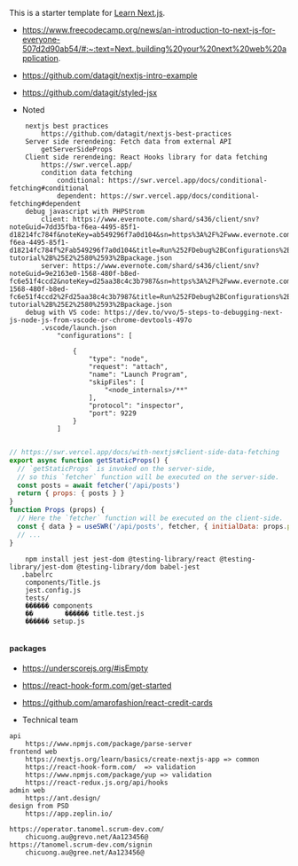 This is a starter template for [Learn Next.js](https://nextjs.org/learn).
- https://www.freecodecamp.org/news/an-introduction-to-next-js-for-everyone-507d2d90ab54/#:~:text=Next.,building%20your%20next%20web%20application.
- https://github.com/datagit/nextjs-intro-example
- https://github.com/datagit/styled-jsx


- Noted
```
    nextjs best practices
        https://github.com/datagit/nextjs-best-practices
    Server side rerendeing: Fetch data from external API
        getServerSideProps
    Client side rerendeing: React Hooks library for data fetching
        https://swr.vercel.app/
        condition data fetching
            conditional: https://swr.vercel.app/docs/conditional-fetching#conditional
            dependent: https://swr.vercel.app/docs/conditional-fetching#dependent
    debug javascript with PHPStrom
        client: https://www.evernote.com/shard/s436/client/snv?noteGuid=7dd35fba-f6ea-4495-85f1-d18214fc784f&noteKey=ab549296f7a0d104&sn=https%3A%2F%2Fwww.evernote.com%2Fshard%2Fs436%2Fsh%2F7dd35fba-f6ea-4495-85f1-d18214fc784f%2Fab549296f7a0d104&title=Run%252FDebug%2BConfigurations%2Band%2Bnextjs-tutorial%2B%25E2%2580%2593%2Bpackage.json
        server: https://www.evernote.com/shard/s436/client/snv?noteGuid=9e2163e0-1568-480f-b8ed-fc6e51f4ccd2&noteKey=d25aa38c4c3b7987&sn=https%3A%2F%2Fwww.evernote.com%2Fshard%2Fs436%2Fsh%2F9e2163e0-1568-480f-b8ed-fc6e51f4ccd2%2Fd25aa38c4c3b7987&title=Run%252FDebug%2BConfigurations%2Band%2Bnextjs-tutorial%2B%25E2%2580%2593%2Bpackage.json
    debug with VS code: https://dev.to/vvo/5-steps-to-debugging-next-js-node-js-from-vscode-or-chrome-devtools-497o
        .vscode/launch.json
            "configurations": [
            
                {
                    "type": "node",
                    "request": "attach",
                    "name": "Launch Program",
                    "skipFiles": [
                        "<node_internals>/**"
                    ],
                    "protocol": "inspector",
                    "port": 9229
                }
            ]
```
```js config env: https://nextjs.org/docs/basic-features/environment-variables#exposing-environment-variables-to-the-browser

```
```js 
// https://swr.vercel.app/docs/with-nextjs#client-side-data-fetching
export async function getStaticProps() {
  // `getStaticProps` is invoked on the server-side,
  // so this `fetcher` function will be executed on the server-side.
  const posts = await fetcher('/api/posts')
  return { props: { posts } }
}
function Props (props) {
  // Here the `fetcher` function will be executed on the client-side.
  const { data } = useSWR('/api/posts', fetcher, { initialData: props.posts })
  // ...
}
```
``` testing: guide >> https://medium.com/frontend-digest/setting-up-testing-library-with-nextjs-a9702cbde32d
    npm install jest jest-dom @testing-library/react @testing-library/jest-dom @testing-library/dom babel-jest
   .babelrc
   	components/Title.js
   	jest.config.js
    tests/
    ������ components
    ��        ������ title.test.js
    ������ setup.js
```
``` styled-jsx: https://github.com/datagit/styled-jsx

```
#### packages
- https://underscorejs.org/#isEmpty
- https://react-hook-form.com/get-started
- https://github.com/amarofashion/react-credit-cards

- Technical team
```
api
	https://www.npmjs.com/package/parse-server
frontend web
	https://nextjs.org/learn/basics/create-nextjs-app => common
	https://react-hook-form.com/  => validation
	https://www.npmjs.com/package/yup => validation
	https://react-redux.js.org/api/hooks
admin web
	https://ant.design/
design from PSD
	https://app.zeplin.io/
```


```
https://operator.tanomel.scrum-dev.com/
    chicuong.au@grevo.net/Aa123456@
https://tanomel.scrum-dev.com/signin
    chicuong.au@gree.net/Aa123456@
```